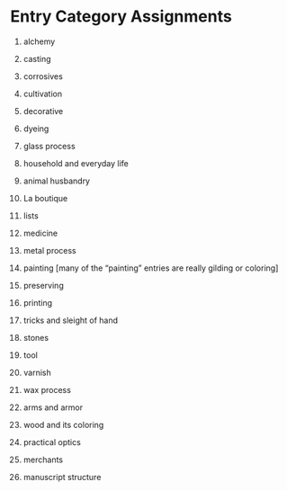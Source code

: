 # Entry Category Assignments
1. alchemy

2. casting

3. corrosives

4. cultivation

5. decorative

6. dyeing

7. glass process

8. household and everyday life

9. animal husbandry 

10. La boutique

11. lists

12. medicine

13. metal process

14. painting [many of the “painting” entries are really gilding or coloring]

15. preserving  

16. printing

17. tricks and sleight of hand

18. stones

19. tool

20. varnish

21. wax process

22. arms and armor

23. wood and its coloring

24. practical optics

25. merchants

26. manuscript structure
